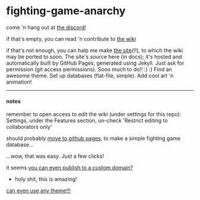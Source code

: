 # fighting-game-anarchy

come 'n hang out at [the discord!](https://discord.gg/Bg86ZJ)

if that's empty, you can read 'n contribute to [the wiki](https://github.com/Rahil627/fighting-game-anarchy/wiki)

if that's not enough, you can halp me make [the site](https://rahil627.github.io/fighting-game-anarchy/)(!!), to which the wiki may be ported to soon. The site's source here (in docs); it's hosted and automatically built by GitHub Pages, generated using Jekyll. Just ask for permission (git access permissions). Sooo much to do!! :) :) Find an awesome theme. Set up databases (flat-file, simple). Add cool art 'n animation!
- - -


#### notes
remember to open access to edit the wiki (under settings for this repo):
Settings, under the Features section, un-check 'Restrict editing to collaborators only'

should probably [move to github pages](https://docs.github.com/en/free-pro-team@latest/github/working-with-github-pages/creating-a-github-pages-site-with-jekyll#creating-your-site), to make a simple fighting game database...

...wow, that was easy. Just a few clicks!

it seems [you can even publish to a custom domain?](https://hackernoon.com/use-custom-domain-with-github-pages-2-straightforward-steps-cf561eee244f)
  - holy shit, this is amazing!

[can even use any theme!!!](https://github.blog/2017-11-29-use-any-theme-with-github-pages/)
